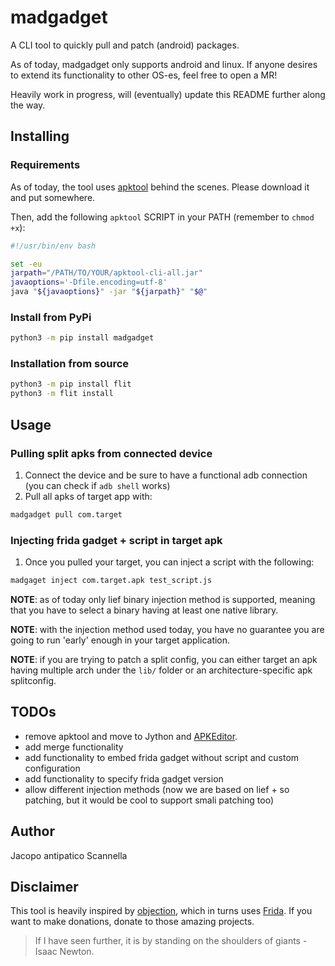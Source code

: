 # madgadget

A CLI tool to quickly pull and patch (android) packages.

As of today, madgadget only supports android and linux. If anyone desires to extend its functionality to other OS-es, feel free to open a MR!

Heavily work in progress, will (eventually) update this README further along the way.

## Installing

### Requirements

As of today, the tool uses [apktool](https://github.com/iBotPeaches) behind the scenes. Please download it and put somewhere.

Then, add the following `apktool` SCRIPT in your PATH (remember to `chmod +x`):

```bash
#!/usr/bin/env bash

set -eu
jarpath="/PATH/TO/YOUR/apktool-cli-all.jar"
javaoptions='-Dfile.encoding=utf-8'
java "${javaoptions}" -jar "${jarpath}" "$@"
```

### Install from PyPi

```bash
python3 -m pip install madgadget
```

### Installation from source

```bash
python3 -m pip install flit
python3 -m flit install
```

## Usage

### Pulling split apks from connected device
1. Connect the device and be sure to have a functional adb connection (you can check if `adb shell` works)
2. Pull all apks of target app with:
```bash
madgadget pull com.target
```

### Injecting frida gadget + script in target apk
1. Once you pulled your target, you can inject a script with the following:
```bash
madgaget inject com.target.apk test_script.js
```

**NOTE**: as of today only lief binary injection method is supported, meaning that you have to select a binary having at least one native library.

**NOTE**: with the injection method used today, you have no guarantee you are going to run 'early' enough in your target application.

**NOTE**: if you are trying to patch a split config, you can either target an apk having multiple arch under the `lib/` folder or an architecture-specific apk splitconfig.


## TODOs

* remove apktool and move to Jython and [APKEditor](https://github.com/REAndroid/APKEditor).
* add merge functionality
* add functionality to embed frida gadget without script and custom configuration
* add functionality to specify frida gadget version
* allow different injection methods (now we are based on lief + so patching, but it would be cool to support smali patching too)

## Author

Jacopo antipatico Scannella

## Disclaimer

This tool is heavily inspired by [objection](https://github.com/sensepost/objection), which in turns uses [Frida](https://frida.re). If you want to make donations, donate to those amazing projects.

> If I have seen further, it is by standing on the shoulders of giants - Isaac Newton.